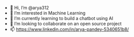 - 👋 Hi, I’m @arya312
- 👀 I’m interested in Machine Learning
- 🌱 I’m currently learning to build a chatbot using AI
- 💞️ I’m looking to collaborate on an open source project
- 📫 https://www.linkedin.com/in/arya-pandey-5340651b8/

<!---
arya312/arya312 is a ✨ special ✨ repository because its `README.md` (this file) appears on your GitHub profile.
You can click the Preview link to take a look at your changes.
--->
